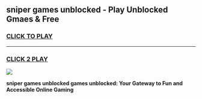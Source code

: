 
## sniper games unblocked - Play Unblocked Gmaes & Free
<h3>
<a href="https://premium.freeplayer.one?title=sniper_games_unblocked&ref=19F">CLICK TO PLAY</a></h3>
<hr>

<h3>
<a href="https://premium.freeplayer.one?title=sniper_games_unblocked&ref=19F">CLICK 2 PLAY</a>
  
</h3>

<a href="https://premium.freeplayer.one?title=sniper_games_unblocked&ref=19F/"><img src="https://clearcache.store/games.png"></a>


**sniper games unblocked games unblocked: Your Gateway to Fun and Accessible Online Gaming**
